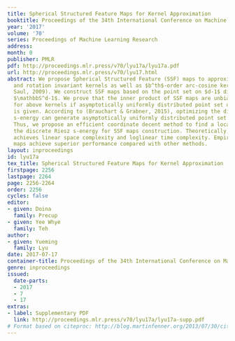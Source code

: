 ```yaml
---
title: Spherical Structured Feature Maps for Kernel Approximation
booktitle: Proceedings of the 34th International Conference on Machine Learning
year: '2017'
volume: '70'
series: Proceedings of Machine Learning Research
address: 
month: 0
publisher: PMLR
pdf: http://proceedings.mlr.press/v70/lyu17a/lyu17a.pdf
url: http://proceedings.mlr.press/v70/lyu17.html
abstract: We propose Spherical Structured Feature (SSF) maps to approximate shift
  and rotation invariant kernels as well as $b^th$-order arc-cosine kernels (Cho &
  Saul, 2009). We construct SSF maps based on the point set on $d-1$ dimensional sphere
  $\mathbbS^d-1$. We prove that the inner product of SSF maps are unbiased estimates
  for above kernels if asymptotically uniformly distributed point set on $\mathbbS^d-1$
  is given. According to (Brauchart & Grabner, 2015), optimizing the discrete Riesz
  s-energy can generate asymptotically uniformly distributed point set on $\mathbbS^d-1$.
  Thus, we propose an efficient coordinate decent method to find a local optimum of
  the discrete Riesz s-energy for SSF maps construction. Theoretically, SSF maps construction
  achieves linear space complexity and loglinear time complexity. Empirically, SSF
  maps achieve superior performance compared with other methods.
layout: inproceedings
id: lyu17a
tex_title: Spherical Structured Feature Maps for Kernel Approximation
firstpage: 2256
lastpage: 2264
page: 2256-2264
order: 2256
cycles: false
editor:
- given: Doina
  family: Precup
- given: Yee Whye
  family: Teh
author:
- given: Yueming
  family: Lyu
date: 2017-07-17
container-title: Proceedings of the 34th International Conference on Machine Learning
genre: inproceedings
issued:
  date-parts:
  - 2017
  - 7
  - 17
extras:
- label: Supplementary PDF
  link: http://proceedings.mlr.press/v70/lyu17a/lyu17a-supp.pdf
# Format based on citeproc: http://blog.martinfenner.org/2013/07/30/citeproc-yaml-for-bibliographies/
---
```

